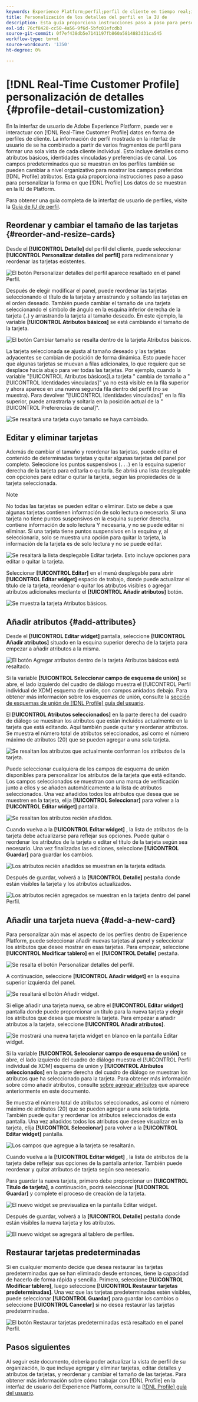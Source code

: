 ```yaml
---
keywords: Experience Platform;perfil;perfil de cliente en tiempo real;interfaz de usuario;interfaz de usuario;personalización;detalles del perfil;detalles
title: Personalización de los detalles del perfil en la IU de
description: Esta guía proporciona instrucciones paso a paso para personalizar la forma en que se muestran los datos del perfil del cliente en tiempo real en la interfaz de usuario de Adobe Experience Platform.
exl-id: 76cf8420-cc50-4a56-9f6d-5bfc01efcdb3
source-git-commit: 0f7ef438db5e7141197fb860a5814883d31ca545
workflow-type: tm+mt
source-wordcount: '1350'
ht-degree: 0%

---
```


# [!DNL Real-Time Customer Profile] personalización de detalles {#profile-detail-customization}

En la interfaz de usuario de Adobe Experience Platform, puede ver e interactuar con [!DNL Real-Time Customer Profile] datos en forma de perfiles de cliente. La información de perfil mostrada en la interfaz de usuario de se ha combinado a partir de varios fragmentos de perfil para formar una sola vista de cada cliente individual. Esto incluye detalles como atributos básicos, identidades vinculadas y preferencias de canal. Los campos predeterminados que se muestran en los perfiles también se pueden cambiar a nivel organizativo para mostrar los campos preferidos [!DNL Profile] atributos. Esta guía proporciona instrucciones paso a paso para personalizar la forma en que [!DNL Profile] Los datos de se muestran en la IU de Platform.

Para obtener una guía completa de la interfaz de usuario de perfiles, visite la [Guía de IU de perfil](user-guide.md).

## Reordenar y cambiar el tamaño de las tarjetas {#reorder-and-resize-cards}

Desde el **[!UICONTROL Detalle]** del perfil del cliente, puede seleccionar **[!UICONTROL Personalizar detalles del perfil]** para redimensionar y reordenar las tarjetas existentes.

![El botón Personalizar detalles del perfil aparece resaltado en el panel Perfil.](../images/profile-customization/customize-profile-details.png)

Después de elegir modificar el panel, puede reordenar las tarjetas seleccionando el título de la tarjeta y arrastrando y soltando las tarjetas en el orden deseado. También puede cambiar el tamaño de una tarjeta seleccionando el símbolo de ángulo en la esquina inferior derecha de la tarjeta (`⌟`) y arrastrando la tarjeta al tamaño deseado. En este ejemplo, la variable **[!UICONTROL Atributos básicos]** se está cambiando el tamaño de la tarjeta.

![El botón Cambiar tamaño se resalta dentro de la tarjeta Atributos básicos.](../images/profile-customization/resize.png)

La tarjeta seleccionada se ajusta al tamaño deseado y las tarjetas adyacentes se cambian de posición de forma dinámica. Esto puede hacer que algunas tarjetas se muevan a filas adicionales, lo que requiere que se desplace hacia abajo para ver todas las tarjetas. Por ejemplo, cuando la variable &quot;[!UICONTROL Atributos básicos]La tarjeta &quot; cambia de tamaño a &quot;[!UICONTROL Identidades vinculadas]&quot; ya no está visible en la fila superior y ahora aparece en una nueva segunda fila dentro del perfil (no se muestra). Para devolver &quot;[!UICONTROL Identidades vinculadas]&quot; en la fila superior, puede arrastrarla y soltarla en la posición actual de la &quot;[!UICONTROL Preferencias de canal]&quot;.

![Se resaltará una tarjeta cuyo tamaño se haya cambiado.](../images/profile-customization/resized.png)

## Editar y eliminar tarjetas

Además de cambiar el tamaño y reordenar las tarjetas, puede editar el contenido de determinadas tarjetas y quitar algunas tarjetas del panel por completo. Seleccione los puntos suspensivos (`...`) en la esquina superior derecha de la tarjeta para editarla o quitarla. Se abrirá una lista desplegable con opciones para editar o quitar la tarjeta, según las propiedades de la tarjeta seleccionada.

>[!NOTE]
>
>No todas las tarjetas se pueden editar o eliminar. Esto se debe a que algunas tarjetas contienen información de solo lectura o necesaria. Si una tarjeta no tiene puntos suspensivos en la esquina superior derecha, contiene información de solo lectura Y necesaria, y no se puede editar ni eliminar. Si una tarjeta tiene puntos suspensivos en la esquina y, al seleccionarla, solo se muestra una opción para quitar la tarjeta, la información de la tarjeta es de solo lectura y no se puede editar.

![Se resaltará la lista desplegable Editar tarjeta. Esto incluye opciones para editar o quitar la tarjeta.](../images/profile-customization/edit-card.png)

Seleccionar **[!UICONTROL Editar]** en el menú desplegable para abrir **[!UICONTROL Editar widget]** espacio de trabajo, donde puede actualizar el título de la tarjeta, reordenar o quitar los atributos visibles o agregar atributos adicionales mediante el **[!UICONTROL Añadir atributos]** botón.

![Se muestra la tarjeta Atributos básicos.](../images/profile-customization/basic-attributes.png)

## Añadir atributos {#add-attributes}

Desde el **[!UICONTROL Editar widget]** pantalla, seleccione **[!UICONTROL Añadir atributos]** situado en la esquina superior derecha de la tarjeta para empezar a añadir atributos a la misma.

![El botón Agregar atributos dentro de la tarjeta Atributos básicos está resaltado.](../images/profile-customization/add-attributes.png)

Si la variable **[!UICONTROL Seleccionar campo de esquema de unión]** se abre, el lado izquierdo del cuadro de diálogo muestra el [!UICONTROL Perfil individual de XDM] esquema de unión, con campos anidados debajo. Para obtener más información sobre los esquemas de unión, consulte la [sección de esquemas de unión de [!DNL Profile] guía del usuario](user-guide.md#union-schema).

El **[!UICONTROL Atributos seleccionados]** en la parte derecha del cuadro de diálogo se muestran los atributos que están incluidos actualmente en la tarjeta que está editando. Aquí también puede quitar y reordenar atributos. Se muestra el número total de atributos seleccionados, así como el número máximo de atributos (20) que se pueden agregar a una sola tarjeta.

![Se resaltan los atributos que actualmente conforman los atributos de la tarjeta.](../images/profile-customization/select-before.png)

Puede seleccionar cualquiera de los campos de esquema de unión disponibles para personalizar los atributos de la tarjeta que está editando. Los campos seleccionados se muestran con una marca de verificación junto a ellos y se añaden automáticamente a la lista de atributos seleccionados. Una vez añadidos todos los atributos que desea que se muestren en la tarjeta, elija **[!UICONTROL Seleccionar]** para volver a la **[!UICONTROL Editar widget]** pantalla.

![Se resaltan los atributos recién añadidos.](../images/profile-customization/select-after.png)

Cuando vuelva a la **[!UICONTROL Editar widget]** , la lista de atributos de la tarjeta debe actualizarse para reflejar sus opciones. Puede quitar o reordenar los atributos de la tarjeta o editar el título de la tarjeta según sea necesario. Una vez finalizadas las ediciones, seleccione **[!UICONTROL Guardar]** para guardar los cambios.

![Los atributos recién añadidos se muestran en la tarjeta editada.](../images/profile-customization/new-attributes.png)

Después de guardar, volverá a la **[!UICONTROL Detalle]** pestaña donde están visibles la tarjeta y los atributos actualizados.

![Los atributos recién agregados se muestran en la tarjeta dentro del panel Perfil.](../images/profile-customization/added-attributes.png)

## Añadir una tarjeta nueva {#add-a-new-card}

Para personalizar aún más el aspecto de los perfiles dentro de Experience Platform, puede seleccionar añadir nuevas tarjetas al panel y seleccionar los atributos que desee mostrar en esas tarjetas. Para empezar, seleccione **[!UICONTROL Modificar tablero]** en el **[!UICONTROL Detalle]** pestaña.

![Se resalta el botón Personalizar detalles del perfil.](../images/profile-customization/customize-profile-details.png)

A continuación, seleccione **[!UICONTROL Añadir widget]** en la esquina superior izquierda del panel.

![Se resaltará el botón Añadir widget.](../images/profile-customization/add-widget.png)

Si elige añadir una tarjeta nueva, se abre el **[!UICONTROL Editar widget]** pantalla donde puede proporcionar un título para la nueva tarjeta y elegir los atributos que desea que muestre la tarjeta. Para empezar a añadir atributos a la tarjeta, seleccione **[!UICONTROL Añadir atributos]**.

![Se mostrará una nueva tarjeta widget en blanco en la pantalla Editar widget.](../images/profile-customization/edit-widget.png)

Si la variable **[!UICONTROL Seleccionar campo de esquema de unión]** se abre, el lado izquierdo del cuadro de diálogo muestra el [!UICONTROL Perfil individual de XDM] esquema de unión y **[!UICONTROL Atributos seleccionados]** en la parte derecha del cuadro de diálogo se muestran los atributos que ha seleccionado para la tarjeta. Para obtener más información sobre cómo añadir atributos, consulte [sobre agregar atributos](#add-attributes) que aparece anteriormente en este documento.

Se muestra el número total de atributos seleccionados, así como el número máximo de atributos (20) que se pueden agregar a una sola tarjeta. También puede quitar y reordenar los atributos seleccionados de esta pantalla. Una vez añadidos todos los atributos que desee visualizar en la tarjeta, elija **[!UICONTROL Seleccionar]** para volver a la **[!UICONTROL Editar widget]** pantalla.

![Los campos que agregue a la tarjeta se resaltarán.](../images/profile-customization/add-widget-attributes.png)

Cuando vuelva a la **[!UICONTROL Editar widget]** , la lista de atributos de la tarjeta debe reflejar sus opciones de la pantalla anterior. También puede reordenar y quitar atributos de tarjeta según sea necesario.

Para guardar la nueva tarjeta, primero debe proporcionar un **[!UICONTROL Título de tarjeta]**, a continuación, podrá seleccionar **[!UICONTROL Guardar]** y complete el proceso de creación de la tarjeta.

![El nuevo widget se previsualiza en la pantalla Editar widget.](../images/profile-customization/new-widget.png)

Después de guardar, volverá a la **[!UICONTROL Detalle]** pestaña donde están visibles la nueva tarjeta y los atributos.

![El nuevo widget se agregará al tablero de perfiles.](../images/profile-customization/added-widget.png)

## Restaurar tarjetas predeterminadas

Si en cualquier momento decide que desea restaurar las tarjetas predeterminadas que se han eliminado desde entonces, tiene la capacidad de hacerlo de forma rápida y sencilla. Primero, seleccione **[!UICONTROL Modificar tablero]**, luego seleccione **[!UICONTROL Restaurar tarjetas predeterminadas]**. Una vez que las tarjetas predeterminadas estén visibles, puede seleccionar **[!UICONTROL Guardar]** para guardar los cambios o seleccione **[!UICONTROL Cancelar]** si no desea restaurar las tarjetas predeterminadas.

![El botón Restaurar tarjetas predeterminadas está resaltado en el panel Perfil.](../images/profile-customization/restore-default.png)

## Pasos siguientes

Al seguir este documento, debería poder actualizar la vista de perfil de su organización, lo que incluye agregar y eliminar tarjetas, editar detalles y atributos de tarjetas, y reordenar y cambiar el tamaño de las tarjetas. Para obtener más información sobre cómo trabajar con [!DNL Profile] en la interfaz de usuario del Experience Platform, consulte la [[!DNL Profile] guía del usuario](user-guide.md).
